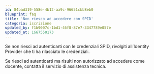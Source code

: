 ```yaml
---
id: 84bad319-558e-4b12-aa9c-96651cbb8eb0
blueprint: faq
title: 'Non riesco ad accedere con SPID'
categoria: iscrizione
updated_by: f1b9007c-1bd1-46f8-87e7-3347789e057e
updated_at: 1667550173
---
```

Se non riesci ad autenticarti con le credenziali SPID, rivolgiti all’Identity Provider che ti ha rilasciato le credenziali.

Se riesci ad autenticarti ma risulti non autorizzato ad accedere come docente, contatta il servizio di assistenza tecnica.